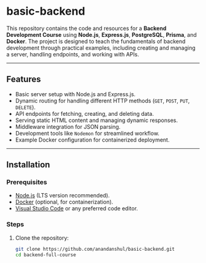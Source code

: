 # basic-backend



This repository contains the code and resources for a **Backend Development Course** using **Node.js**, **Express.js**, **PostgreSQL**, **Prisma**, and **Docker**. The project is designed to teach the fundamentals of backend development through practical examples, including creating and managing a server, handling endpoints, and working with APIs.

---

## Features  
- Basic server setup with Node.js and Express.js.  
- Dynamic routing for handling different HTTP methods (`GET`, `POST`, `PUT`, `DELETE`).  
- API endpoints for fetching, creating, and deleting data.  
- Serving static HTML content and managing dynamic responses.  
- Middleware integration for JSON parsing.  
- Development tools like `Nodemon` for streamlined workflow.  
- Example Docker configuration for containerized deployment.

---

## Installation  

### Prerequisites  
- [Node.js](https://nodejs.org) (LTS version recommended).  
- [Docker](https://www.docker.com/) (optional, for containerization).  
- [Visual Studio Code](https://code.visualstudio.com/) or any preferred code editor.  

### Steps  
1. Clone the repository:  
   ```bash
   git clone https://github.com/anandanshul/basic-backend.git
   cd backend-full-course
